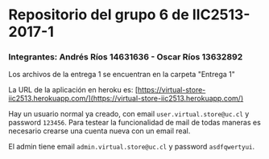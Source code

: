 # Repositorio del grupo 6 de IIC2513-2017-1
### Integrantes: Andrés Ríos 14631636 - Oscar Ríos 13632892

Los archivos de la entrega 1 se encuentran en la carpeta "Entrega 1"

La URL de la aplicación en heroku es: [https://virtual-store-iic2513.herokuapp.com/](https://virtual-store-iic2513.herokuapp.com/)

Hay un usuario normal ya creado, con email `user.virtual.store@uc.cl` y password `123456`. Para testear la funcionalidad de mail de todas maneras es necesario crearse una cuenta nueva con un email real.

El admin tiene email `admin.virtual.store@uc.cl` y password `asdfqwertyui`.
